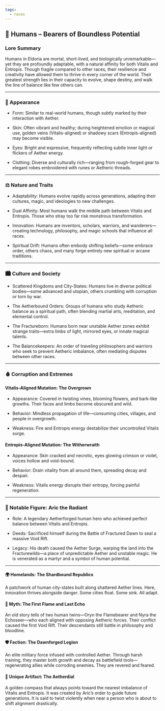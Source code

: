 ```yaml
---
tags:
  - races
---
```

## 🧍 Humans – Bearers of Boundless Potential

### Lore Summary

Humans in Eldoria are mortal, short-lived, and biologically unremarkable—yet they are profoundly adaptable, with a natural affinity for both Vitalis and Entropis. Though fragile compared to other races, their resilience and creativity have allowed them to thrive in every corner of the world. Their greatest strength lies in their capacity to evolve, shape destiny, and walk the line of balance like few others can.

---

### 🧬 Appearance

- Form: Similar to real-world humans, though subtly marked by their interaction with Aether.  
      
    
- Skin: Often vibrant and healthy; during heightened emotion or magical use, golden veins (Vitalis-aligned) or shadowy scars (Entropis-aligned) may become visible.  
      
    
- Eyes: Bright and expressive, frequently reflecting subtle inner light or flickers of Aether energy.  
      
    
- Clothing: Diverse and culturally rich—ranging from rough-forged gear to elegant robes embroidered with runes or Aetheric threads.  
      
    

---

### ⚖️ Nature and Traits

- Adaptability: Humans evolve rapidly across generations, adapting their cultures, magic, and ideologies to new challenges.  
      
    
- Dual Affinity: Most humans walk the middle path between Vitalis and Entropis. Those who stray too far risk monstrous transformation.  
      
    
- Innovation: Humans are inventors, scholars, warriors, and wanderers—creating technology, philosophy, and magic schools that influence all races.  
      
    
- Spiritual Drift: Humans often embody shifting beliefs—some embrace order, others chaos, and many forge entirely new spiritual or arcane traditions.  
      
    

---

### 🏙️ Culture and Society

- Scattered Kingdoms and City-States: Humans live in diverse political bodies—some advanced and utopian, others crumbling with corruption or torn by war.  
      
    
- The Aetherbound Orders: Groups of humans who study Aetheric balance as a spiritual path, often blending martial arts, meditation, and elemental control.  
      
    
- The Fractureborn: Humans born near unstable Aether zones exhibit strange traits—extra limbs of light, mirrored eyes, or innate magical talents.  
      
    
- The Balancekeepers: An order of traveling philosophers and warriors who seek to prevent Aetheric imbalance, often mediating disputes between other races.  
      
    

---

### 🩸 Corruption and Extremes

#### Vitalis-Aligned Mutation: The Overgrown

- Appearance: Covered in twisting vines, blooming flowers, and bark-like growths. Their faces and limbs become obscured and wild.  
      
    
- Behavior: Mindless propagation of life—consuming cities, villages, and people in overgrowth.  
      
    
- Weakness: Fire and Entropis energy destabilize their uncontrolled Vitalis surge.  
      
    

#### Entropis-Aligned Mutation: The Witherwraith

- Appearance: Skin cracked and necrotic, eyes glowing crimson or violet, voices hollow and void-bound.  
      
    
- Behavior: Drain vitality from all around them, spreading decay and despair.  
      
    
- Weakness: Vitalis energy disrupts their entropy, forcing painful regeneration.  
      
    

---

### 🌠 Notable Figure: Aric the Radiant

- Role: A legendary Aetherforged human hero who achieved perfect balance between Vitalis and Entropis.  
      
    
- Deeds: Sacrificed himself during the Battle of Fractured Dawn to seal a massive Void Rift.  
      
    
- Legacy: His death caused the Aether Surge, warping the land into the Fracturewilds—a place of unpredictable Aether and unstable magic. He is venerated as a martyr and a symbol of human potential.  
      
    

---

#### 🌍 Homelands: The Shardbound Republics

A patchwork of human city-states built along shattered Aether lines. Here, innovation thrives alongside danger. Some cities float. Some sink. All adapt.

#### 🧙 Myth: The First Flame and Last Echo

An old story tells of two human twins—Oryn the Flamebearer and Nyra the Echoseer—who each aligned with opposing Aetheric forces. Their conflict caused the first Void Rift. Their descendants still battle in philosophy and bloodline.

#### 🛡️ Faction: The Dawnforged Legion

An elite military force infused with controlled Aether. Through harsh training, they master both growth and decay as battlefield tools—regenerating allies while corroding enemies. They are revered and feared.

#### 📜 Unique Artifact: The Aetherdial

A golden compass that always points toward the nearest imbalance of Vitalis and Entropis. It was created by Aric’s order to guide future generations. It is said to twist violently when near a person who is about to shift alignment drastically.
